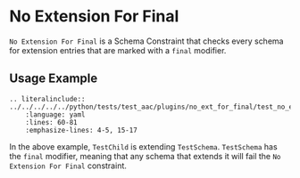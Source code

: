 # No Extension For Final
`No Extension For Final` is a Schema Constraint that checks every schema for extension entries that are marked with a `final` modifier.

## Usage Example
```{eval-rst}
.. literalinclude:: ../../../../../python/tests/test_aac/plugins/no_ext_for_final/test_no_ext_for_final.py
    :language: yaml
    :lines: 60-81
    :emphasize-lines: 4-5, 15-17
```

In the above example, `TestChild` is extending `TestSchema`.  `TestSchema` has the `final` modifier, meaning that any schema that extends it will fail the `No Extension For Final` constraint.
